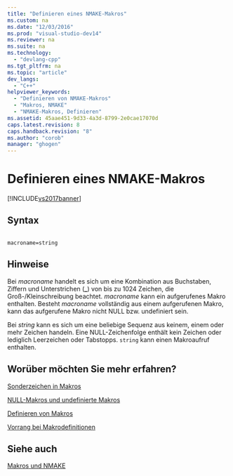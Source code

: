 ```yaml
---
title: "Definieren eines NMAKE-Makros"
ms.custom: na
ms.date: "12/03/2016"
ms.prod: "visual-studio-dev14"
ms.reviewer: na
ms.suite: na
ms.technology: 
  - "devlang-cpp"
ms.tgt_pltfrm: na
ms.topic: "article"
dev_langs: 
  - "C++"
helpviewer_keywords: 
  - "Definieren von NMAKE-Makros"
  - "Makros, NMAKE"
  - "NMAKE-Makros, Definieren"
ms.assetid: 45aae451-9d33-4a3d-8799-2e0cae17070d
caps.latest.revision: 8
caps.handback.revision: "8"
ms.author: "corob"
manager: "ghogen"
---
```

# Definieren eines NMAKE-Makros
[!INCLUDE[vs2017banner](../assembler/inline/includes/vs2017banner.md)]

## Syntax  
  
```  
  
macroname=string  
```  
  
## Hinweise  
 Bei *macroname* handelt es sich um eine Kombination aus Buchstaben, Ziffern und Unterstrichen \(**\_**\) von bis zu 1024 Zeichen, die Groß\-\/Kleinschreibung beachtet.  *macroname* kann ein aufgerufenes Makro enthalten.  Besteht *macroname* vollständig aus einem aufgerufenen Makro, kann das aufgerufene Makro nicht NULL bzw. undefiniert sein.  
  
 Bei *string* kann es sich um eine beliebige Sequenz aus keinem, einem oder mehr Zeichen handeln.  Eine NULL\-Zeichenfolge enthält kein Zeichen oder lediglich Leerzeichen oder Tabstopps.  `string` kann einen Makroaufruf enthalten.  
  
## Worüber möchten Sie mehr erfahren?  
 [Sonderzeichen in Makros](../build/special-characters-in-macros.md)  
  
 [NULL\-Makros und undefinierte Makros](../build/null-and-undefined-macros.md)  
  
 [Definieren von Makros](../build/where-to-define-macros.md)  
  
 [Vorrang bei Makrodefinitionen](../build/precedence-in-macro-definitions.md)  
  
## Siehe auch  
 [Makros und NMAKE](../build/macros-and-nmake.md)